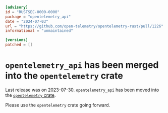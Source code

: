 ```toml
[advisory]
id = "RUSTSEC-0000-0000"
package = "opentelemetry_api"
date = "2024-07-03"
url = "https://github.com/open-telemetry/opentelemetry-rust/pull/1226"
informational = "unmaintained"

[versions]
patched = []
```

# `opentelemetry_api` has been merged into the `opentelemetry` crate

Last release was on 2023-07-30.
`opentelemetry_api` has been moved into the [`opentelemetry` crate](https://crates.io/crates/opentelemetry).

Please use the `opentelemetry` crate going forward.

